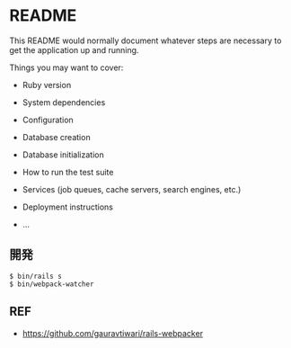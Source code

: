 # README

This README would normally document whatever steps are necessary to get the
application up and running.

Things you may want to cover:

* Ruby version

* System dependencies

* Configuration

* Database creation

* Database initialization

* How to run the test suite

* Services (job queues, cache servers, search engines, etc.)

* Deployment instructions

* ...

## 開発

```
$ bin/rails s
$ bin/webpack-watcher
```

## REF
- https://github.com/gauravtiwari/rails-webpacker
